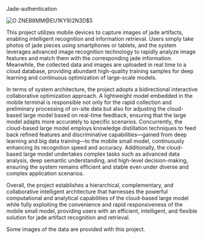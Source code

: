 Jade-authentication

![O ZNEB8MM@EU1KY9)2N3D$5](https://github.com/user-attachments/assets/2e086bd4-3e15-4bb3-bb89-3075bef26878)

This project utilizes mobile devices to capture images of jade artifacts, enabling intelligent recognition and information retrieval. Users simply take photos of jade pieces using smartphones or tablets, and the system leverages advanced image recognition technology to rapidly analyze image features and match them with the corresponding jade information. Meanwhile, the collected data and images are uploaded in real time to a cloud database, providing abundant high-quality training samples for deep learning and continuous optimization of large-scale models.

In terms of system architecture, the project adopts a bidirectional interactive collaborative optimization approach. A lightweight model embedded in the mobile terminal is responsible not only for the rapid collection and preliminary processing of on-site data but also for adjusting the cloud-based large model based on real-time feedback, ensuring that the large model adapts more accurately to specific scenarios. Concurrently, the cloud-based large model employs knowledge distillation techniques to feed back refined features and discriminative capabilities—gained from deep learning and big data training—to the mobile small model, continuously enhancing its recognition speed and accuracy. Additionally, the cloud-based large model undertakes complex tasks such as advanced data analysis, deep semantic understanding, and high-level decision-making, ensuring the system remains efficient and stable even under diverse and complex application scenarios.

Overall, the project establishes a hierarchical, complementary, and collaborative intelligent architecture that harnesses the powerful computational and analytical capabilities of the cloud-based large model while fully exploiting the convenience and rapid responsiveness of the mobile small model, providing users with an efficient, intelligent, and flexible solution for jade artifact recognition and retrieval.

Some images of the data are provided with this project.
